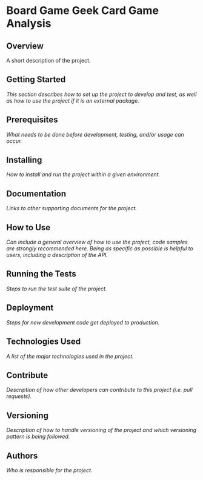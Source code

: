 # Board Game Geek Card Game Analysis
## Overview
A short description of the project.

## Getting Started
*This section describes how to set up the project to develop and test, as well as how to use the project if it is an external package.*

## Prerequisites
*What needs to be done before development, testing, and/or usage can occur.*

## Installing
*How to install and run the project within a given environment.*

## Documentation
*Links to other supporting documents for the project.*

## How to Use
*Can include a general overview of how to use the project, code samples are strongly recommended here. Being as specific as possible is helpful to users, including a description of the API.*

## Running the Tests
*Steps to run the test suite of the project.*

## Deployment
*Steps for new development code get deployed to production.*

## Technologies Used
*A list of the major technologies used in the project.*

## Contribute
*Description of how other developers can contribute to this project (i.e. pull requests).*

## Versioning
*Description of how to handle versioning of the project and which versioning pattern is being followed.*

## Authors
*Who is responsible for the project.*